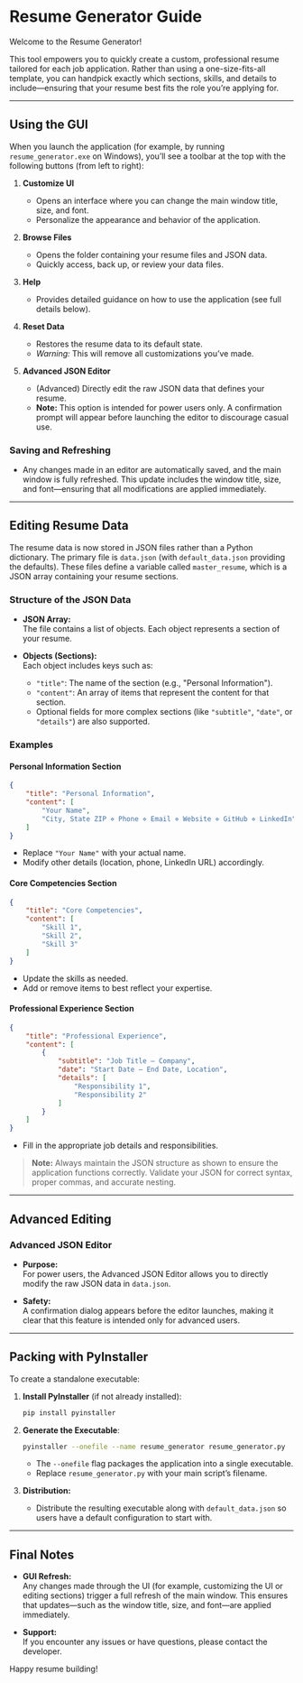 # Resume Generator Guide

Welcome to the Resume Generator!

This tool empowers you to quickly create a custom, professional resume tailored for each job application. Rather than using a one-size-fits-all template, you can handpick exactly which sections, skills, and details to include—ensuring that your resume best fits the role you’re applying for.

---

## **Using the GUI**

When you launch the application (for example, by running `resume_generator.exe` on Windows), you’ll see a toolbar at the top with the following buttons (from left to right):

1. **Customize UI**
   - Opens an interface where you can change the main window title, size, and font.
   - Personalize the appearance and behavior of the application.

2. **Browse Files**
   - Opens the folder containing your resume files and JSON data.
   - Quickly access, back up, or review your data files.

3. **Help**
   - Provides detailed guidance on how to use the application (see full details below).

4. **Reset Data**
   - Restores the resume data to its default state.
   - *Warning:* This will remove all customizations you’ve made.

5. **Advanced JSON Editor**
   - (Advanced) Directly edit the raw JSON data that defines your resume.
   - **Note:** This option is intended for power users only. A confirmation prompt will appear before launching the editor to discourage casual use.

### **Saving and Refreshing**

- Any changes made in an editor are automatically saved, and the main window is fully refreshed. This update includes the window title, size, and font—ensuring that all modifications are applied immediately.

---

## **Editing Resume Data**

The resume data is now stored in JSON files rather than a Python dictionary. The primary file is `data.json` (with `default_data.json` providing the defaults). These files define a variable called `master_resume`, which is a JSON array containing your resume sections.

### **Structure of the JSON Data**

- **JSON Array:**  
  The file contains a list of objects. Each object represents a section of your resume.
  
- **Objects (Sections):**  
  Each object includes keys such as:
  - `"title"`: The name of the section (e.g., "Personal Information").
  - `"content"`: An array of items that represent the content for that section.
  - Optional fields for more complex sections (like `"subtitle"`, `"date"`, or `"details"`) are also supported.

### **Examples**

#### Personal Information Section
```json
{
    "title": "Personal Information",
    "content": [
        "Your Name",
        "City, State ZIP ⋄ Phone ⋄ Email ⋄ Website ⋄ GitHub ⋄ LinkedIn"
    ]
}
```
- Replace `"Your Name"` with your actual name.
- Modify other details (location, phone, LinkedIn URL) accordingly.

#### Core Competencies Section
```json
{
    "title": "Core Competencies",
    "content": [
        "Skill 1",
        "Skill 2",
        "Skill 3"
    ]
}
```
- Update the skills as needed.
- Add or remove items to best reflect your expertise.

#### Professional Experience Section
```json
{
    "title": "Professional Experience",
    "content": [
        {
            "subtitle": "Job Title – Company",
            "date": "Start Date – End Date, Location",
            "details": [
                "Responsibility 1",
                "Responsibility 2"
            ]
        }
    ]
}
```
- Fill in the appropriate job details and responsibilities.

> **Note:** Always maintain the JSON structure as shown to ensure the application functions correctly. Validate your JSON for correct syntax, proper commas, and accurate nesting.

---

## **Advanced Editing**

### **Advanced JSON Editor**

- **Purpose:**  
  For power users, the Advanced JSON Editor allows you to directly modify the raw JSON data in `data.json`.
  
- **Safety:**  
  A confirmation dialog appears before the editor launches, making it clear that this feature is intended only for advanced users.

---

## **Packing with PyInstaller**

To create a standalone executable:

1. **Install PyInstaller** (if not already installed):
   ```bash
   pip install pyinstaller
   ```

2. **Generate the Executable**:
   ```bash
   pyinstaller --onefile --name resume_generator resume_generator.py
   ```
   - The `--onefile` flag packages the application into a single executable.
   - Replace `resume_generator.py` with your main script’s filename.

3. **Distribution:**
   - Distribute the resulting executable along with `default_data.json` so users have a default configuration to start with.

---

## **Final Notes**

- **GUI Refresh:**  
  Any changes made through the UI (for example, customizing the UI or editing sections) trigger a full refresh of the main window. This ensures that updates—such as the window title, size, and font—are applied immediately.

- **Support:**  
  If you encounter any issues or have questions, please contact the developer.

Happy resume building!

